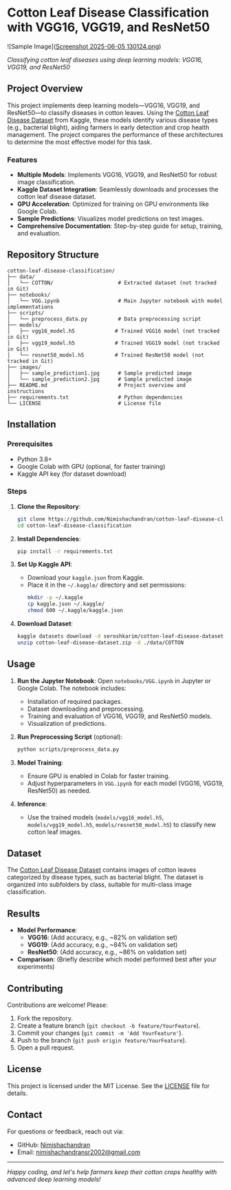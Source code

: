 # Cotton Leaf Disease Classification with VGG16, VGG19, and ResNet50

![Sample Image]([Screenshot 2025-06-05 130124.png](https://github.com/Nimishachandran/cotton-leaf-disease-classification-using-Deep-Learning/blob/main/Screenshot%202025-06-05%20130124.png))
 
*Classifying cotton leaf diseases using deep learning models: VGG16, VGG19, and ResNet50*

## Project Overview

This project implements deep learning models—VGG16, VGG19, and ResNet50—to classify diseases in cotton leaves. Using the [Cotton Leaf Disease Dataset](https://www.kaggle.com/datasets/seroshkarim/cotton-leaf-disease-dataset) from Kaggle, these models identify various disease types (e.g., bacterial blight), aiding farmers in early detection and crop health management. The project compares the performance of these architectures to determine the most effective model for this task.

### Features
- **Multiple Models**: Implements VGG16, VGG19, and ResNet50 for robust image classification.
- **Kaggle Dataset Integration**: Seamlessly downloads and processes the cotton leaf disease dataset.
- **GPU Acceleration**: Optimized for training on GPU environments like Google Colab.
- **Sample Predictions**: Visualizes model predictions on test images.
- **Comprehensive Documentation**: Step-by-step guide for setup, training, and evaluation.

## Repository Structure

```
cotton-leaf-disease-classification/
├── data/
│   └── COTTON/                     # Extracted dataset (not tracked in Git)
├── notebooks/
│   └── VGG.ipynb                   # Main Jupyter notebook with model implementations
├── scripts/
│   └── preprocess_data.py          # Data preprocessing script
├── models/
│   ├── vgg16_model.h5             # Trained VGG16 model (not tracked in Git)
│   ├── vgg19_model.h5             # Trained VGG19 model (not tracked in Git)
│   └── resnet50_model.h5          # Trained ResNet50 model (not tracked in Git)
├── images/
│   ├── sample_prediction1.jpg      # Sample predicted image
│   └── sample_prediction2.jpg      # Sample predicted image
├── README.md                       # Project overview and instructions
├── requirements.txt                # Python dependencies
└── LICENSE                         # License file
```

## Installation

### Prerequisites
- Python 3.8+
- Google Colab with GPU (optional, for faster training)
- Kaggle API key (for dataset download)

### Steps
1. **Clone the Repository**:
   ```bash
   git clone https://github.com/Nimishachandran/cotton-leaf-disease-classification.git
   cd cotton-leaf-disease-classification
   ```

2. **Install Dependencies**:
   ```bash
   pip install -r requirements.txt
   ```

3. **Set Up Kaggle API**:
   - Download your `kaggle.json` from Kaggle.
   - Place it in the `~/.kaggle/` directory and set permissions:
     ```bash
     mkdir -p ~/.kaggle
     cp kaggle.json ~/.kaggle/
     chmod 600 ~/.kaggle/kaggle.json
     ```

4. **Download Dataset**:
   ```bash
   kaggle datasets download -d seroshkarim/cotton-leaf-disease-dataset
   unzip cotton-leaf-disease-dataset.zip -d ./data/COTTON
   ```

## Usage

1. **Run the Jupyter Notebook**:
   Open `notebooks/VGG.ipynb` in Jupyter or Google Colab. The notebook includes:
   - Installation of required packages.
   - Dataset downloading and preprocessing.
   - Training and evaluation of VGG16, VGG19, and ResNet50 models.
   - Visualization of predictions.

2. **Run Preprocessing Script** (optional):
   ```bash
   python scripts/preprocess_data.py
   ```

3. **Model Training**:
   - Ensure GPU is enabled in Colab for faster training.
   - Adjust hyperparameters in `VGG.ipynb` for each model (VGG16, VGG19, ResNet50) as needed.

4. **Inference**:
   - Use the trained models (`models/vgg16_model.h5`, `models/vgg19_model.h5`, `models/resnet50_model.h5`) to classify new cotton leaf images.

## Dataset

The [Cotton Leaf Disease Dataset](https://www.kaggle.com/datasets/seroshkarim/cotton-leaf-disease-dataset) contains images of cotton leaves categorized by disease types, such as bacterial blight. The dataset is organized into subfolders by class, suitable for multi-class image classification.

## Results

- **Model Performance**:
  - **VGG16**: (Add accuracy, e.g., ~82% on validation set)
  - **VGG19**: (Add accuracy, e.g., ~84% on validation set)
  - **ResNet50**: (Add accuracy, e.g., ~86% on validation set)
- **Comparison**: (Briefly describe which model performed best after your experiments)



## Contributing

Contributions are welcome! Please:
1. Fork the repository.
2. Create a feature branch (`git checkout -b feature/YourFeature`).
3. Commit your changes (`git commit -m 'Add YourFeature'`).
4. Push to the branch (`git push origin feature/YourFeature`).
5. Open a pull request.

## License

This project is licensed under the MIT License. See the [LICENSE](LICENSE) file for details.

## Contact

For questions or feedback, reach out via:
- GitHub: [Nimishachandran](https://github.com/Nimishachandran)
- Email: nimishachandransr2002@gmail.com

---

*Happy coding, and let's help farmers keep their cotton crops healthy with advanced deep learning models!*

